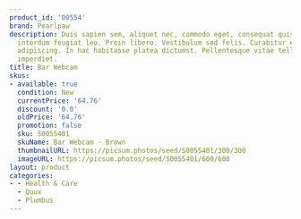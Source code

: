 ```yaml
---
product_id: '00554'
brand: Pearlpaw
description: Duis sapien sem, aliquet nec, commodo eget, consequat quis, neque. Donec
  interdum feugiat leo. Proin libero. Vestibulum sed felis. Curabitur eu felis. Proin
  adipiscing. In hac habitasse platea dictumst. Pellentesque vitae tellus. Nullam
  imperdiet.
title: Bar Webcam
skus:
- available: true
  condition: New
  currentPrice: '64.76'
  discount: '0.0'
  oldPrice: '64.76'
  promotion: false
  sku: S0055401
  skuName: Bar Webcam - Brown
  thumbnailURL: https://picsum.photos/seed/S0055401/300/300
  imageURL: https://picsum.photos/seed/S0055401/600/600
layout: product
categories:
- - Health & Care
  - Quux
  - Plumbus
---
```

